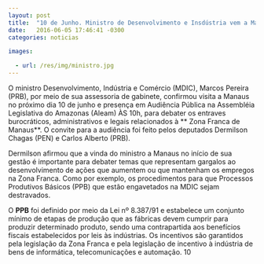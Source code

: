 ```yaml
---
layout: post
title:  "10 de Junho. Ministro de Desenvolvimento e Insdústria vem a Manaus tratar sobre ZMF"
date:   2016-06-05 17:46:41 -0300
categories: noticias

images:

  - url: /res/img/ministro.jpg
---
```



O ministro Desenvolvimento, Indústria e Comércio (MDIC), Marcos Pereira (PRB), por meio de sua assessoria de gabinete, confirmou visita a Manaus no próximo dia 10 de junho e presença em Audiência Pública na Assembléia Legislativa do Amazonas (Aleam) ÀS 10h, para debater os entraves burocráticos, administrativos e legais relacionados à ** Zona Franca de Manaus**. O convite para a audiência foi feito pelos deputados Dermilson Chagas (PEN) e Carlos Alberto (PRB).

Dermilson afirmou que a vinda do ministro a Manaus no início de sua gestão é importante para debater temas que representam gargalos ao desenvolvimento de ações que aumentem ou que mantenham os empregos na Zona Franca.  Como por exemplo, os procedimentos para que Processos Produtivos Básicos (PPB) que estão engavetados na MDIC sejam destravados.

O **PPB** foi definido por meio da Lei nº 8.387/91 e estabelece um conjunto mínimo de etapas de produção que as fábricas devem cumprir para produzir determinado produto, sendo uma contrapartida aos benefícios fiscais estabelecidos por leis às indústrias. Os incentivos são garantidos pela legislação da Zona Franca e pela legislação de incentivo à indústria de bens de informática, telecomunicações e automação.
10
